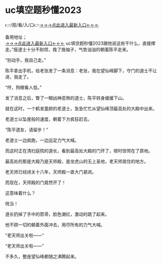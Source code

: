 # uc填空题秒懂2023
👉/观/看/入/口👉<a href="https://8h6e.com ">→→→点此进入最新入口←←←</a>
   

备用地址；  
<a href="https://6h8k.top ">→→→点此进入最新入口←←←</a>
uc填空题秒懂2023跟他说这些干什么，直接撵走。”瘦道士十分不耐烦，挽了挽袖子，气势汹汹的朝着陈平走来。

“别动手，我自己走。”

陈平拿出手机，给老张发了一条消息：老张，我在望仙峰脚下，守门的道士不让进，我走了。

“哼，狗眼看人低。”

发了消息之后，瞥了一眼凶神恶煞的道士，陈平转身缓缓下山。

就在这时，一个鹤发童颜的老道士，急急忙忙从望仙峰顶最高处的大殿中出来。

老道士以坠崖般的速度，朝着下方疯狂赶去。

“陈平道友，请留步！”

老道士一边疯跑，一边运足力气大喊。

而这时正在清扫庭院的道长，看到最高处大殿的门开了，顿时惊愕在了原地。

最高处的那座大殿乃是天师殿，是龙虎山的无上圣地，老天师居住的地方。

老天师已经闭关十八年，天师殿一直大门紧闭。

而现在，天师殿的门竟然开了！

这意味着什么？

咣当！

道长扔掉了手中的笤帚，脸色潮红，激动的跳了起来。

他不顾一切的朝着外面冲去，用尽所有的力气大喊。

“老天师出关啦——”

“老天师出关啦——”

不多久，整座望仙峰都随之沸腾起来。
